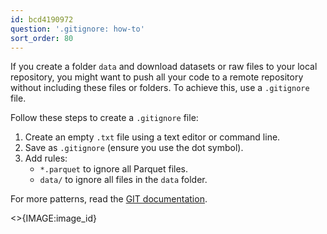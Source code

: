 ```yaml
---
id: bcd4190972
question: '.gitignore: how-to'
sort_order: 80
---
```


If you create a folder `data` and download datasets or raw files to your local repository, you might want to push all your code to a remote repository without including these files or folders. To achieve this, use a `.gitignore` file.

Follow these steps to create a `.gitignore` file:

1. Create an empty `.txt` file using a text editor or command line.
2. Save as `.gitignore` (ensure you use the dot symbol).
3. Add rules:
   - `*.parquet` to ignore all Parquet files.
   - `data/` to ignore all files in the `data` folder.

For more patterns, read the [GIT documentation](https://git-scm.com/docs/gitignore).

<>{IMAGE:image_id}